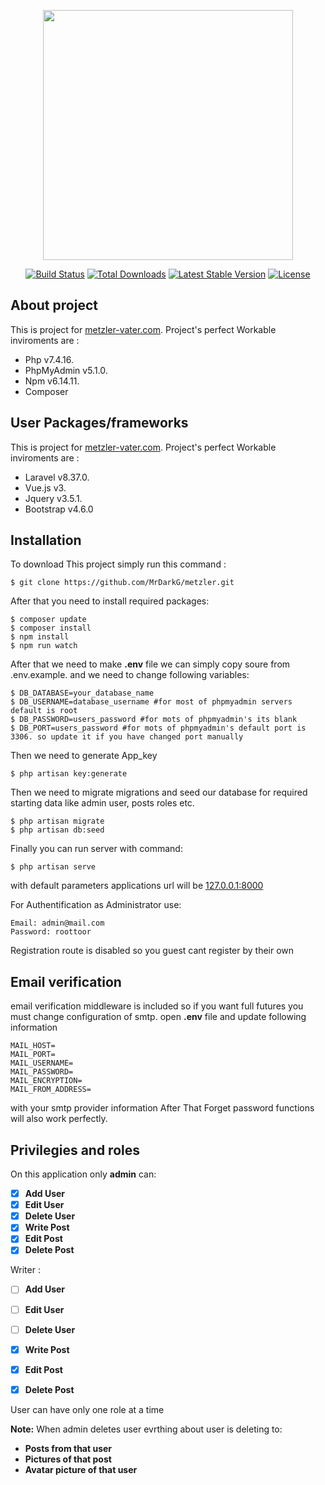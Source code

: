 <p align="center"><a href="https://laravel.com" target="_blank"><img src="https://raw.githubusercontent.com/laravel/art/master/logo-lockup/5%20SVG/2%20CMYK/1%20Full%20Color/laravel-logolockup-cmyk-red.svg" width="400"></a></p>

<p align="center">
<a href="https://travis-ci.org/laravel/framework"><img src="https://travis-ci.org/laravel/framework.svg" alt="Build Status"></a>
<a href="https://packagist.org/packages/laravel/framework"><img src="https://img.shields.io/packagist/dt/laravel/framework" alt="Total Downloads"></a>
<a href="https://packagist.org/packages/laravel/framework"><img src="https://img.shields.io/packagist/v/laravel/framework" alt="Latest Stable Version"></a>
<a href="https://packagist.org/packages/laravel/framework"><img src="https://img.shields.io/packagist/l/laravel/framework" alt="License"></a>
</p>

## About project

This is project for [metzler-vater.com](https://metzler-vater.com/). Project's perfect Workable inviroments are  :

- Php v7.4.16.
- PhpMyAdmin v5.1.0.
- Npm v6.14.11.
- Composer

## User Packages/frameworks

This is project for [metzler-vater.com](https://metzler-vater.com/). Project's perfect Workable inviroments are  :

- Laravel v8.37.0.
- Vue.js v3.
- Jquery v3.5.1.
- Bootstrap v4.6.0

## Installation

To download This project simply run this command :
```
$ git clone https://github.com/MrDarkG/metzler.git
```
After that you need to install required packages:
```
$ composer update
$ composer install
$ npm install
$ npm run watch
```
After that we need to make **.env** file we can simply copy soure from .env.example. and we need to change following variables:
```
$ DB_DATABASE=your_database_name
$ DB_USERNAME=database_username #for most of phpmyadmin servers default is root
$ DB_PASSWORD=users_password #for mots of phpmyadmin's its blank
$ DB_PORT=users_password #for mots of phpmyadmin's default port is 3306. so update it if you have changed port manually
```
Then we need to generate App_key
```
$ php artisan key:generate
```
Then we need to migrate migrations and seed our database for required starting data like admin user, posts roles etc.
```
$ php artisan migrate
$ php artisan db:seed
```
Finally you can run server with command:
```
$ php artisan serve
```
with default parameters applications url will be [127.0.0.1:8000](http://127.0.0.1:8000)

For Authentification as Administrator use:
```
Email: admin@mail.com
Password: roottoor
```
Registration route is disabled so you guest cant register by their own
## Email verification
email verification middleware is included so if you want full futures you must change configuration of smtp. open **.env** file and update following information
```
MAIL_HOST=
MAIL_PORT=
MAIL_USERNAME=
MAIL_PASSWORD=
MAIL_ENCRYPTION=
MAIL_FROM_ADDRESS=
```
with your smtp provider information
After That Forget password functions will also work perfectly.

## Privilegies and roles

On this application only **admin** can:

- [x] **Add User**
- [x] **Edit User**
- [x] **Delete User**
- [x] **Write Post**
- [x] **Edit Post**
- [x] **Delete Post**

Writer :
- [ ] **Add User**
- [ ] **Edit User**
- [ ] **Delete User**
- [x] **Write Post**
- [x] **Edit Post**
- [x] **Delete Post**




User can have only one role at a time

**Note:** When admin deletes user evrthing about user is deleting to:
- **Posts from that user**
- **Pictures of that post**
- **Avatar picture of that user**

